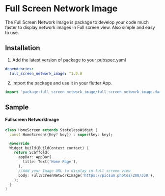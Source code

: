 # Full Screen Network Image

The Full Screen Network Image is package to develop your code much faster to display network images in Full screen view.
Also simple and easy to use.

## Installation

1. Add the latest version of package to your pubspec.yaml
```yaml
dependencies:
  full_screen_network_image: ^1.0.0
```

2. Import the package and use it in your flutter App.
```dart
import 'package:full_screen_network_image/full_screen_network_image.dart';
```

## Sample

#### Fullscreen NetworkImage

```dart
class HomeScreen extends StatelessWidget {
  const HomeScreen({Key? key}) : super(key: key);

  @override
  Widget build(BuildContext context) {
    return Scaffold(
      appBar: AppBar(
        title: Text('Home Page'),
      ),
      //Add your Image URL to display in full screen view
      body: FullScreenNetworkImage('https://picsum.photos/200/300'),
    );
  }
}
```
